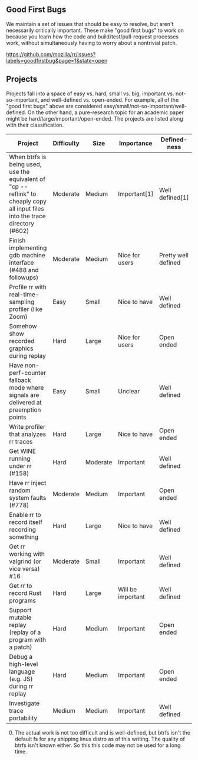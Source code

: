 ## Good First Bugs
We maintain a set of issues that should be easy to resolve, but aren't necessarily critically important.  These make "good first bugs" to work on because you learn how the code and build/test/pull-request processes work, without simultaneously having to worry about a nontrivial patch.

https://github.com/mozilla/rr/issues?labels=goodfirstbug&page=1&state=open

## Projects
Projects fall into a space of easy vs. hard, small vs. big, important vs. not-so-important, and well-defined vs. open-ended.  For example, all of the "good first bugs" above are considered easy/small/not-so-important/well-defined.  On the other hand, a pure-research topic for an academic paper might be hard/large/important/open-ended.  The projects are listed along with their classification.

Project | Difficulty | Size | Importance | Defined-ness
--------|------------|------|------------|-------------
When btrfs is being used, use the equivalent of "cp --reflink" to cheaply copy all input files into the trace directory (#602) | Moderate | Medium | Important[1] | Well defined[1]
Finish implementing gdb machine interface (#488 and followups) | Moderate | Medium | Nice for users | Pretty well defined
Profile rr with real-time-sampling profiler (like Zoom) | Easy | Small | Nice to have | Well defined
Somehow show recorded graphics during replay | Hard | Large | Nice for users | Open ended
Have non-perf-counter fallback mode where signals are delivered at preemption points | Easy | Small | Unclear | Well defined
Write profiler that analyzes rr traces | Hard | Large | Nice to have | Open ended
Get WINE running under rr (#158) | Hard | Moderate | Important | Well defined
Have rr inject random system faults (#778) | Moderate | Medium | Important | Open ended
Enable rr to record itself recording something | Hard | Large | Nice to have | Well defined
Get rr working with valgrind (or vice versa) #16 | Moderate | Small | Important | Well defined
Get rr to record Rust programs | Hard | Large | Will be important | Well defined
Support mutable replay (replay of a program with a patch) | Hard | Medium | Important | Open ended
Debug a high-level language (e.g. JS) during rr replay | Hard | Medium | Important | Open ended
Investigate trace portability | Medium | Medium | Important | Well defined

0. The actual work is not too difficult and is well-defined, but btrfs isn't the default fs for any shipping linux distro as of this writing.  The quality of btrfs isn't known either.  So this this code may not be used for a long time.